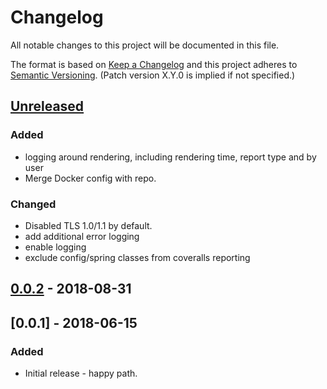 # Changelog
All notable changes to this project will be documented in this file.

The format is based on [Keep a Changelog](http://keepachangelog.com/en/1.0.0/)
and this project adheres to [Semantic Versioning](http://semver.org/spec/v2.0.0.html). (Patch version X.Y.0 is implied if not specified.)

## [Unreleased]
### Added
- logging around rendering, including rendering time, report type and by user
- Merge Docker config with repo.

### Changed
- Disabled TLS 1.0/1.1 by default.
- add additional error logging
- enable logging
- exclude config/spring classes from coveralls reporting

## [0.0.2] - 2018-08-31

## [0.0.1] - 2018-06-15
### Added
- Initial release - happy path.

[Unreleased]: https://github.com/USGS-CIDA/aqcu-java-to-r/compare/aqcu-java-to-r-0.0.2...master
[0.0.2]: https://github.com/USGS-CIDA/aqcu-java-to-r/compare/aqcu-java-to-r-0.0.1...aqcu-java-to-r-0.0.2
